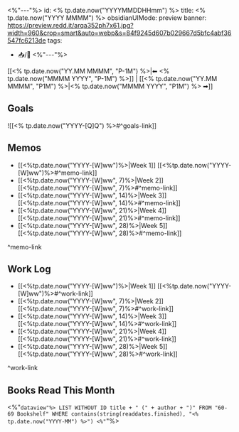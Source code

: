 <%"---"%>
id: <% tp.date.now("YYYYMMDDHHmm") %>
title: <% tp.date.now("YYYY MMMM") %>
obsidianUIMode: preview
banner: https://preview.redd.it/arqa352ph7x61.jpg?width=960&crop=smart&auto=webp&s=84f9245d607b029667d5bfc4abf36547fc6213de
tags:
- 📥/🌲 
<%"---"%>

[[<% tp.date.now("YY.MM MMMM", "P-1M") %>|⬅ <% tp.date.now("MMMM YYYY", "P-1M") %>]] | [[<% tp.date.now("YY.MM MMMM", "P1M") %>|<% tp.date.now("MMMM YYYY", "P1M") %> ➡]]

## Goals

![[<% tp.date.now("YYYY-[Q]Q") %>#^goals-link]]

## Memos

- [[<%tp.date.now("YYYY-[W]ww")%>|Week 1]]
	[[<%tp.date.now("YYYY-[W]ww")%>#^memo-link]]
- [[<%tp.date.now("YYYY-[W]ww", 7)%>|Week 2]]
	[[<%tp.date.now("YYYY-[W]ww", 7)%>#^memo-link]]
- [[<%tp.date.now("YYYY-[W]ww", 14)%>|Week 3]]
	[[<%tp.date.now("YYYY-[W]ww", 14)%>#^memo-link]]
- [[<%tp.date.now("YYYY-[W]ww", 21)%>|Week 4]]
	[[<%tp.date.now("YYYY-[W]ww", 21)%>#^memo-link]]
- [[<%tp.date.now("YYYY-[W]ww", 28)%>|Week 5]]
	[[<%tp.date.now("YYYY-[W]ww", 28)%>#^memo-link]]

^memo-link

## Work Log

- [[<%tp.date.now("YYYY-[W]ww")%>|Week 1]]
	[[<%tp.date.now("YYYY-[W]ww")%>#^work-link]]
- [[<%tp.date.now("YYYY-[W]ww", 7)%>|Week 2]]
	[[<%tp.date.now("YYYY-[W]ww", 7)%>#^work-link]]
- [[<%tp.date.now("YYYY-[W]ww", 14)%>|Week 3]]
	[[<%tp.date.now("YYYY-[W]ww", 14)%>#^work-link]]
- [[<%tp.date.now("YYYY-[W]ww", 21)%>|Week 4]]
	[[<%tp.date.now("YYYY-[W]ww", 21)%>#^work-link]]
- [[<%tp.date.now("YYYY-[W]ww", 28)%>|Week 5]]
	[[<%tp.date.now("YYYY-[W]ww", 28)%>#^work-link]]

^work-link

## Books Read This Month

<%"```dataview"%>
LIST WITHOUT ID
title + " (" + author + ")"
FROM "60-69 Bookshelf"
WHERE contains(string(readdates.finished), "<% tp.date.now("YYYY-MM") %>")
<%"```"%>
